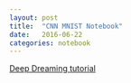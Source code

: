```yaml
---
layout: post
title:  "CNN MNIST Notebook"
date:   2016-06-22
categories: notebook
---
```


[Deep Dreaming tutorial](https://nbviewer.jupyter.org/github/makslo/jupyter/blob/master/DeepDreaming.ipynb)
